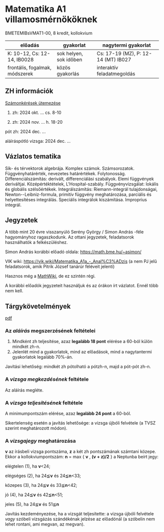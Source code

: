 # Matematika A1 villamosmérnököknek

BMETEMIBsVMAT1-00, 8 kredit, kollokvium

| előadás | gyakorlat | nagytermi gyakorlat |
|---------|---------|-----------|
| K: 10-12, Cs: 12-14, IB0028 | sok helyen, sok időben     | Cs: 17-19 (MZ), P: 12-14 (MT) IB027|
| frontális, fogalmak, módszerek   | közös gyakorlás | interaktív feladatmegoldás |

## ZH információk

[Számonkérések ütemezése](https://www.vik.bme.hu/page/1150/)

1. zh: 2024 okt. ... cs. 8-10

2. zh: 2024 nov. ... h. 18-20

pót zh: 2024 dec. ...

aláíráspótló vizsga: 2024 dec. ...

## Vázlatos tematika

Sík- és térvektorok algebrája. Komplex számok. Számsorozatok. Függvényhatárérték, nevezetes határértékek. Folytonosság. Differenciálszámítás: derivált, differenciálási szabályok. Elemi függvények deriváltjai. Középértéktételek, L'Hospital-szabály. Függvényvizsgálat: lokális és globális szélsőértékek. Integrálszámítás: Riemann-integrál tulajdonságai, Newton--Leibniz-formula, primitív függvény meghatározása, parciális és helyettesítéses integrálás. Speciális integrálok kiszámítása. Improprius integrál.

## Jegyzetek

A több mint 20 évre visszanyúló Serény György / Simon András -féle hagyományhoz ragaszkodunk. Az ottani jegyzetek, feladatsorok használhatók a felkészüléshez. 

Simon András korábbi előadó oldala: https://math.bme.hu/~asimon/

VIK wiki: https://vik.wiki/Matematika_A1a_-_Anal%C3%ADzis (a nem PJ jelű feladatsorok, amik Pitrik József tanárúr féléveit jelenti)

Hasznos még a [MathWiki](http://wiki.math.bme.hu/view/Matematika_A1a_2008), de ez szintén régi.

A korábbi előadók jegyzeteit használjuk és az órákon írt vázlatot. Ennél több nem kell.

## Tárgykövetelmények

[pdf](https://github.com/mozow01/Matematika-A1-vill/blob/de01237969b1ab2c3921a45f5d46a1d5ad34d006/Matematika_A1a%20_%20Anal%C3%ADzis_Moln%C3%A1r.pdf)

### Az _aláírás_ megszerzésének feltételei
1. Mindként zh teljesítése, azaz **legalább 18 pont** elérése a 60-ból külön mindkét zh-n. 
2. Jelenlét mind a gyakorlatok, mind az előadások, mind a nagytantermi gyakorlatok legalább 70%-án.

Javítási lehetőség: mindkét zh pótolható a pótzh-n, majd a pót-pót zh-n. 

### A _vizsga megkezdésének_ feltétele
Az aláírás megléte.

### A _vizsga teljesítésének_ feltétele
A minimumpontszám elérése, azaz **legalább 24 pont** a 60-ból. 

Sikertelenség esetén a javítás lehetősége: a vizsga újbóli felvétele (a TVSZ szerint meghatározott módon).

### A _vizsgajegy_ meghatározása
**v** az írásbeli vizsga pontszáma, **z** a két zh pontszámának számtani közepe. Ekkor a kollokviumpontszám: **n**
= max { **v** , **(v + z)/2** } a Neptunba beírt jegy: 

elégtelen (1), ha **v**<24; 

elégséges (2), ha 24≦**v** és 24≦**n**<33; 

közepes (3),   ha 24≦**v** és 33≦**n**<42;

jó (4),        ha 24≦**v** és 42≦**n**<51;

jeles (5),     ha 24≦**v** és 51≦**n**

Javítás kezdeményezése, ha a vizsgát teljesítette: a vizsga újbóli felvétele _vagy_ szóbeli vizsgázás szándékénak jelzése az előadónál (a szóbelin nem lehet rontani, ami megvan, az megvan).

